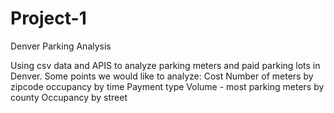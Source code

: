 # Project-1
Denver Parking Analysis

Using csv data and APIS to analyze parking meters and paid parking lots in Denver. Some points we would like to analyze:
Cost
Number of meters by zipcode 
occupancy by time
Payment type 
Volume - most parking meters by county 
Occupancy by street

